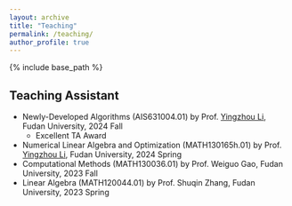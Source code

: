 ```yaml
---
layout: archive
title: "Teaching"
permalink: /teaching/
author_profile: true
---
```


{% include base_path %}

## Teaching Assistant

* Newly-Developed Algorithms (AIS631004.01) by Prof. [Yingzhou Li](https://yingzhouli.com/), Fudan University, 2024 Fall
  * Excellent TA Award
* Numerical Linear Algebra and Optimization (MATH130165h.01) by Prof. [Yingzhou Li](https://yingzhouli.com/), Fudan University, 2024 Spring
* Computational Methods (MATH130036.01) by Prof. Weiguo Gao, Fudan University, 2023 Fall
* Linear Algebra (MATH120044.01) by Prof. Shuqin Zhang, Fudan University, 2023 Spring
